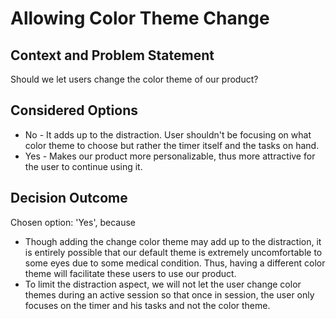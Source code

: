 # Allowing Color Theme Change

## Context and Problem Statement

Should we let users change the color theme of our product?

## Considered Options

* No - It adds up to the distraction. User shouldn't be focusing on what color theme to choose but rather the timer itself and the tasks on hand.  
* Yes - Makes our product more personalizable, thus more attractive for the user to continue using it.

## Decision Outcome

Chosen option: 'Yes', because

* Though adding the change color theme may add up to the distraction, it is entirely possible that our default theme is extremely uncomfortable to some eyes due to some medical condition. Thus, having a different color theme will facilitate these users to use our product.
* To limit the distraction aspect, we will not let the user change color themes during an active session so that once in session, the user only focuses on the timer and his tasks and not the color theme.
